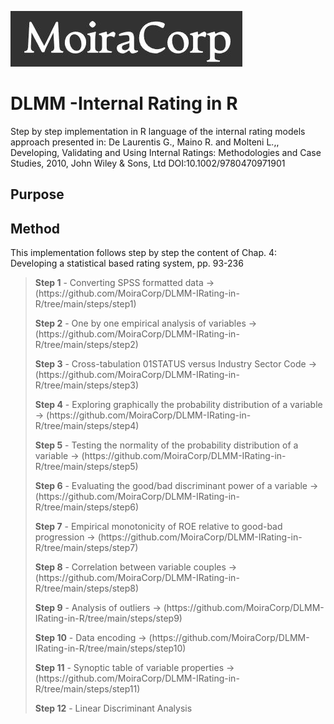  ![MoiraCorp logo](/assets/images/MoiraCorp_Capture.jpg)
# DLMM -Internal Rating in R
Step by step implementation in R language of the internal rating models approach presented in: De Laurentis G., Maino R. and Molteni L.,, Developing, Validating and Using Internal Ratings: Methodologies and Case Studies, 2010, John Wiley &amp; Sons, Ltd  DOI:10.1002/9780470971901 

## Purpose

## Method
This implementation follows step by step the content of Chap. 4:  Developing a statistical based rating system, pp. 93-236

> <p><strong>Step 1</strong> - Converting SPSS formatted data -> (https://github.com/MoiraCorp/DLMM-IRating-in-R/tree/main/steps/step1)</p>
> <p><strong>Step 2</strong> - One by one empirical analysis of variables -> (https://github.com/MoiraCorp/DLMM-IRating-in-R/tree/main/steps/step2)</p>
> <p><strong>Step 3</strong> - Cross-tabulation 01STATUS versus Industry Sector Code -> (https://github.com/MoiraCorp/DLMM-IRating-in-R/tree/main/steps/step3)</p>
> <p><strong>Step 4</strong> - Exploring graphically the probability distribution of a variable  -> (https://github.com/MoiraCorp/DLMM-IRating-in-R/tree/main/steps/step4)</p>
> <p><strong>Step 5</strong> - Testing the normality of the probability distribution of a variable  -> (https://github.com/MoiraCorp/DLMM-IRating-in-R/tree/main/steps/step5) </p>
> <p><strong>Step 6</strong> - Evaluating the good/bad discriminant power of a variable  -> (https://github.com/MoiraCorp/DLMM-IRating-in-R/tree/main/steps/step6) </p>
> <p><strong>Step 7</strong> - Empirical monotonicity of ROE relative to good-bad progression  -> (https://github.com/MoiraCorp/DLMM-IRating-in-R/tree/main/steps/step7) </p>
> <p><strong>Step 8</strong> - Correlation between variable couples  -> (https://github.com/MoiraCorp/DLMM-IRating-in-R/tree/main/steps/step8) </p>
> <p><strong>Step 9</strong> - Analysis of outliers -> (https://github.com/MoiraCorp/DLMM-IRating-in-R/tree/main/steps/step9) </p>
> <p><strong>Step 10</strong> - Data encoding -> (https://github.com/MoiraCorp/DLMM-IRating-in-R/tree/main/steps/step10) </p>
> <p><strong>Step 11</strong> - Synoptic table of variable properties -> (https://github.com/MoiraCorp/DLMM-IRating-in-R/tree/main/steps/step11) </p>
> <p><strong>Step 12</strong> - Linear Discriminant Analysis</p>
